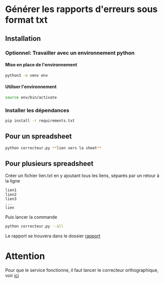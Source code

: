 # Générer les rapports d'erreurs sous format txt
## Installation
### Optionnel: Travailler avec un environnement python
#### Mise en place de l'environnement
```bash 
python3 -m venv env
```
#### Utiliser l'environnement
```bash
source env/bin/activate
```
### Installer les dépendances
```bash
pip install -r requirements.txt
```

## Pour un spreadsheet
```bash
python correcteur.py **lien vers la sheet**
```
## Pour plusieurs spreadsheet
Créer un fichier lien.txt en y ajoutant tous les liens, séparés par un retour à la ligne
```text
lien1
lien2
lien3
...
lien
```
Puis lancer la commande
```bash
python correcteur.py --all
```

Le rapport se trouvera dans le dossier [rapport](/rapport)

# Attention
Pour que le service fonctionne, il faut lancer le correcteur orthographique, voir [ici](../README.md#correcteur-orthographique)
